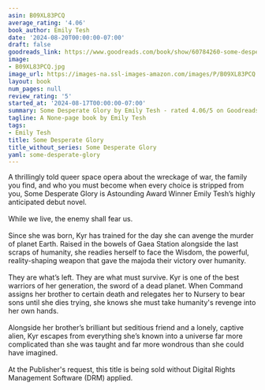 ```yaml
---
asin: B09XL83PCQ
average_rating: '4.06'
book_author: Emily Tesh
date: '2024-08-20T00:00:00-07:00'
draft: false
goodreads_link: https://www.goodreads.com/book/show/60784260-some-desperate-glory
image:
- B09XL83PCQ.jpg
image_url: https://images-na.ssl-images-amazon.com/images/P/B09XL83PCQ.01._SCLZZZZZZZ.jpg
layout: book
num_pages: null
review_rating: '5'
started_at: '2024-08-17T00:00:00-07:00'
summary: Some Desperate Glory by Emily Tesh - rated 4.06/5 on Goodreads
tagline: A None-page book by Emily Tesh
tags:
- Emily Tesh
title: Some Desperate Glory
title_without_series: Some Desperate Glory
yaml: some-desperate-glory
---
```


A thrillingly told queer space opera about the wreckage of war, the family you find, and who you must become when every choice is stripped from you, Some Desperate Glory is Astounding Award Winner Emily Tesh’s highly anticipated debut novel. <br /><br />While we live, the enemy shall fear us. <br /><br />Since she was born, Kyr has trained for the day she can avenge the murder of planet Earth. Raised in the bowels of Gaea Station alongside the last scraps of humanity, she readies herself to face the Wisdom, the powerful, reality-shaping weapon that gave the majoda their victory over humanity.<br /><br />They are what’s left. They are what must survive. Kyr is one of the best warriors of her generation, the sword of a dead planet. When Command assigns her brother to certain death and relegates her to Nursery to bear sons until she dies trying, she knows she must take humanity's revenge into her own hands.<br /><br />Alongside her brother’s brilliant but seditious friend and a lonely, captive alien, Kyr escapes from everything she’s known into a universe far more complicated than she was taught and far more wondrous than she could have imagined.<br /><br />At the Publisher's request, this title is being sold without Digital Rights Management Software (DRM) applied.